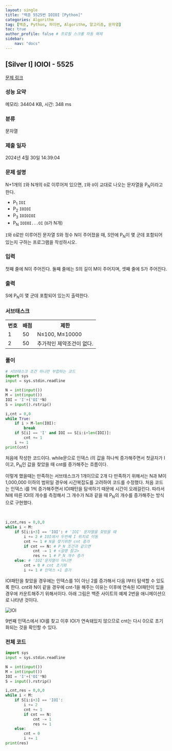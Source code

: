 ```yaml
---
layout: single
title: "백준 5525번 IOIOI [Python]"
categories: Algorithm
tag: [백준, Python, 파이썬, Algorithm, 알고리즘, 문자열]
toc: true
author_profile: false # 프로필 스크롤 자동 해제
sidebar:
    nav: "docs"
---
```

## [Silver I] IOIOI - 5525 

[문제 링크](https://www.acmicpc.net/problem/5525) 

### 성능 요약

메모리: 34404 KB, 시간: 348 ms

### 분류

문자열

### 제출 일자

2024년 4월 30일 14:39:04

### 문제 설명

<p>N+1개의 <code>I</code>와 N개의 <code>O</code>로 이루어져 있으면, <code>I</code>와 <code>O</code>이 교대로 나오는 문자열을 P<sub>N</sub>이라고 한다.</p>

<ul>
	<li>P<sub>1</sub> <code>IOI</code></li>
	<li>P<sub>2</sub> <code>IOIOI</code></li>
	<li>P<sub>3</sub> <code>IOIOIOI</code></li>
	<li>P<sub>N</sub> <code>IOIOI...OI</code> (<code>O</code>가 N개)</li>
</ul>

<p><code>I</code>와 <code>O</code>로만 이루어진 문자열 S와 정수 N이 주어졌을 때, S안에 P<sub>N</sub>이 몇 군데 포함되어 있는지 구하는 프로그램을 작성하시오.</p>

### 입력 

 <p>첫째 줄에 N이 주어진다. 둘째 줄에는 S의 길이 M이 주어지며, 셋째 줄에 S가 주어진다.</p>

### 출력 

 <p>S에 P<sub>N</sub>이 몇 군데 포함되어 있는지 출력한다.</p>

### 서브태스크
 <table>
    <tr>
        <th>번호</th>
        <th>배점</th>
        <th>제한</th>
    </tr>
    <tr>
        <td>1</td>
        <td>50</td>
        <td>N≤100, M≤10000</td>
    </tr>
    <tr>
        <td>2</td>
        <td>50</td>
        <td>추가적인 제약조건이 없다.</td>
    </tr>
 </table>

### 풀이
~~~python
# 서브태스크 조건 하나만 부합하는 코드
import sys
input = sys.stdin.readline

N = int(input())
M = int(input())
IOI = 'I'+('OI'*N)
S = input().rstrip()

i,cnt = 0,0
while True:
    if i > M-len(IOI):
        break
    if S[i] == 'I' and IOI == S[i:i+len(IOI)]:
        cnt += 1
    i += 1
print(cnt)
~~~
<p>처음에 작성한 코드이다. while문으로 인덱스 i의 값을 하나씩 증가해주면서 첫글자가 I이고, P<sub>N</sub>인 값을 찾았을 때 cnt를 증가해주는 흐름이다.</p>
<p>이렇게 했을때는 만족하는 서브태스크가 1개이므로 2개 다 만족하기 위해서는 N과 M이 1,000,000 이하의 범위일 경우에 시간복잡도를 고려하여 코드를 수정했다. 처음 코드는 인덱스 i를 1씩 증가해주면서 IOI패턴을 탐색하기 때문에 시간이 오래걸린다. 따라서 N에 따른 IOI의 개수를 측정해서 그 개수가 N과 같을 때 P<sub>N</sub>의 개수를 증가해주는 방식으로 구현했다.</p><br>

~~~python
i,cnt,res = 0,0,0
while i < M:
    if S[i:i+3] == 'IOI': # 'IOI' 문자열을 찾았을 때
        i += 2 # IOI에서 두번째 I 위치로 이동
        cnt += 1 # N을 찾기위한 cnt 증가
        if cnt == N: # P_N 조건과 같으면
            cnt -= 1 # <설명 참고>
            res += 1 # P_N 개수 증가
    else: # 'IOI'문자열이 아니면
        cnt = 0 # cnt 초기화
        i += 1 # 인덱스 +1 증가
~~~
<p>IOI패턴을 찾았을 경우에는 인덱스를 1이 아닌 2를 증가해서 다음 I부터 탐색할 수 있도록 한다. cnt와 N이 같을 경우에 cnt-1을 해주는 이유는 이후에 연속된 IOI패턴이 있을 경우에 카운트해주기 위해서이다. 아래 그림은 백준 사이트의 예제 2번을 애니메이션으로 나타낸 것이다.</p>

![IOI](https://github.com/tmdwns29/Baekjun-Algorithm/assets/40661651/923c3133-1d1f-4e13-8c94-28c4a797b075)

<p>9번째 인덱스에서 IOI를 찾고 이후 IOI가 연속돼있지 않으므로 cnt는 다시 0으로 초기화되는 것을 확인할 수 있다.</p>

### 전체 코드
~~~python
import sys
input = sys.stdin.readline

N = int(input())
M = int(input())
IOI = 'I'+('OI'*N)
S = input().rstrip()

i,cnt,res = 0,0,0
while i < M:
    if S[i:i+3] == 'IOI':
        i += 2
        cnt += 1
        if cnt == N:
            cnt -= 1
            res += 1
    else:
        cnt = 0
        i += 1
print(res)
~~~